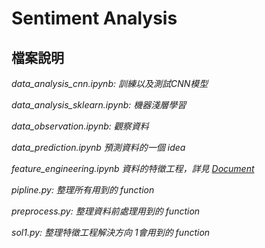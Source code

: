 # Sentiment Analysis

## 檔案說明
*data_analysis_cnn.ipynb: 訓練以及測試CNN模型*  
  
*data_analysis_sklearn.ipynb: 機器淺層學習*  
  
*data_observation.ipynb: 觀察資料*  
  
*data_prediction.ipynb 預測資料的一個 idea*  
  
*feature_engineering.ipynb 資料的特徵工程，詳見 [Document](https://docs.google.com/document/d/1Hrj9KQOqlmSbk-LthMqS4LfY8PdOsLwg5jnsTby3xaM/edit?usp=sharing)*  
  
*pipline.py: 整理所有用到的 function*  
  
*preprocess.py: 整理資料前處理用到的 function*

*sol1.py: 整理特徵工程解決方向 1會用到的 function*